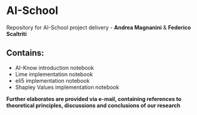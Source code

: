 # AI-School
Repository for AI-School project delivery - **Andrea Magnanini** & **Federico Scaltriti**

## Contains:
- AI-Know introduction notebook
- Lime implementation notebook
- eli5 implementation notebook
- Shapley Values implementation notebook

**Further elaborates are provided via e-mail, containing references to theoretical principles, discussions and conclusions of our research**

